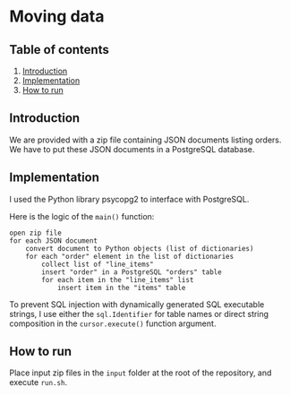 # Moving data

## Table of contents
1. [Introduction](README.md#introduction)
2. [Implementation](README.md#implementation)
3. [How to run](README.md#how-to-run)

## Introduction

We are provided with a zip file containing JSON documents listing orders. We have to put these JSON documents in a PostgreSQL database.

## Implementation

I used the Python library psycopg2 to interface with PostgreSQL.

Here is the logic of the `main()` function:
```
open zip file
for each JSON document
    convert document to Python objects (list of dictionaries)
    for each "order" element in the list of dictionaries
        collect list of "line_items"
        insert "order" in a PostgreSQL "orders" table
        for each item in the "line_items" list
            insert item in the "items" table
```

To prevent SQL injection with dynamically generated SQL executable strings, I use either the `sql.Identifier` for table names or direct string composition in the `cursor.execute()` function argument.

## How to run

Place input zip files in the `input` folder at the root of the repository, and execute `run.sh`.

